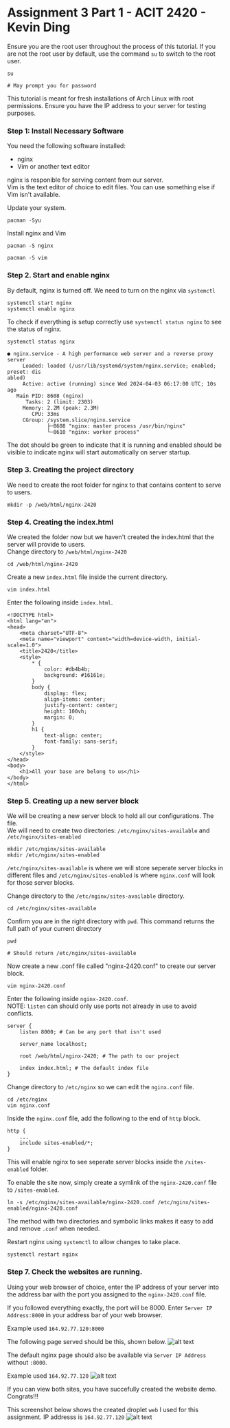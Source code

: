 # Assignment 3 Part 1 - ACIT 2420 - Kevin Ding

Ensure you are the root user throughout the process of this tutorial. If you are not the root user by default, use the command ```su``` to switch to the root user. 
```
su

# May prompt you for password
```

This tutorial is meant for fresh installations of Arch Linux with root permissions. Ensure you have the IP address to your server for testing purposes.

### Step 1: Install Necessary Software

You need the following software installed:

- nginx
- Vim or another text editor

nginx is responible for serving content from our server.  
Vim is the text editor of choice to edit files. You can use something else if Vim isn't available.   

Update your system.
```
pacman -Syu
```

Install nginx and Vim
```
pacman -S nginx
```
```
pacman -S vim
```

### Step 2. Start and enable nginx

By default, nginx is turned off. We need to turn on the nginx via ```systemctl```

```
systemctl start nginx
systemctl enable nginx
```
To check if everything is setup correctly use ```systemctl status nginx``` to see the status of nginx.
```
systemctl status nginx
```
```
● nginx.service - A high performance web server and a reverse proxy server
     Loaded: loaded (/usr/lib/systemd/system/nginx.service; enabled; preset: dis
abled)
     Active: active (running) since Wed 2024-04-03 06:17:00 UTC; 10s ago
   Main PID: 8608 (nginx)
      Tasks: 2 (limit: 2303)
     Memory: 2.2M (peak: 2.3M)
        CPU: 33ms
     CGroup: /system.slice/nginx.service
             ├─8608 "nginx: master process /usr/bin/nginx"
             └─8610 "nginx: worker process"
```
The dot should be green to indicate that it is running and enabled should be visible to indicate nginx will start automatically on server startup.

### Step 3. Creating the project directory

We need to create the root folder for nginx to that contains content to serve to users.  
```
mkdir -p /web/html/nginx-2420
```

### Step 4. Creating the index.html
We created the folder now but we haven't created the index.html that the server will provide to users.  
Change directory to ```/web/html/nginx-2420```
```
cd /web/html/nginx-2420
```
Create a new ```index.html``` file inside the current directory.
```
vim index.html
```
Enter the following inside ```index.html```.
```
<!DOCTYPE html>
<html lang="en">
<head>
    <meta charset="UTF-8">
    <meta name="viewport" content="width=device-width, initial-scale=1.0">
    <title>2420</title>
    <style>
        * {
            color: #db4b4b;
            background: #16161e;
        }
        body {
            display: flex;
            align-items: center;
            justify-content: center;
            height: 100vh;
            margin: 0;
        }
        h1 {
            text-align: center;
            font-family: sans-serif;
        }
    </style>
</head>
<body>
    <h1>All your base are belong to us</h1>
</body>
</html>
```

### Step 5. Creating up a new server block
We will be creating a new server block to hold all our configurations. The file.  
We will need to create two directories: ```/etc/nginx/sites-available``` and ```/etc/nginx/sites-enabled```

```
mkdir /etc/nginx/sites-available
mkdir /etc/nginx/sites-enabled
```
```/etc/nginx/sites-available``` is where we will store seperate server blocks in different files and ```/etc/nginx/sites-enabled``` is where ```nginx.conf``` will look for those server blocks.  

Change directory to the ```/etc/nginx/sites-available``` directory.  
```
cd /etc/nginx/sites-available
```
Confirm you are in the right directory with ```pwd```. This command returns the full path of your current directory
```
pwd

# Should return /etc/nginx/sites-available
```
Now create a new .conf file called "nginx-2420.conf" to create our server block.
```
vim nginx-2420.conf
```
Enter the following inside ```nginx-2420.conf```.  
NOTE: ```listen``` can should only use ports not already in use to avoid conflicts.
```
server {
    listen 8000; # Can be any port that isn't used

    server_name localhost; 

    root /web/html/nginx-2420; # The path to our project

    index index.html; # The default index file
}
```
Change directory to ```/etc/nginx``` so we can edit the ```nginx.conf``` file.
```
cd /etc/nginx
vim nginx.conf
```
Inside the ```nginx.conf``` file, add the following to the end of ```http``` block.
```
http {
    ...
    include sites-enabled/*;
}
```
This will enable nginx to see seperate server blocks inside the ```/sites-enabled``` folder.

To enable the site now, simply create a symlink of the ```nginx-2420.conf``` file to ```/sites-enabled```.
```
ln -s /etc/nginx/sites-available/nginx-2420.conf /etc/nginx/sites-enabled/nginx-2420.conf
```
The method with two directories and symbolic links makes it easy to add and remove ```.conf``` when needed.

Restart nginx using ```systemctl``` to allow changes to take place.
```
systemctl restart nginx
```

### Step 7. Check the websites are running.

Using your web browser of choice, enter the IP address of your server into the address bar with the port you assigned to the ```nginx-2420.conf``` file.  

If you followed everything exactly, the port will be 8000. Enter ```Server IP Address:8000``` in your address bar of your web browser.  

Example used ```164.92.77.120:8000```  

The following page served should be this, shown below.
![alt text](image.png)

The default nginx page should also be available via ```Server IP Address``` without ```:8000```. 

Example used ```164.92.77.120```
![alt text](image-1.png)

If you can view both sites, you have succefully created the website demo. Congrats!!!


This screenshot below shows the created droplet ```web``` I used for this assignment. IP addresss is ```164.92.77.120```
![alt text](image-2.png)